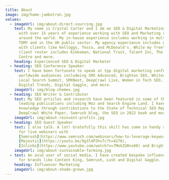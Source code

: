 ```yaml
---
title: About
image: img/home-jumbotron.jpg
values:
  - imageUrl: img/about-direct-sourcing.jpg
    text: My name is Crystal Carter and I am an SEO & Digital Marketing professional
      with over 15 years of experience working with SEO and Marketing clients
      around the world. My in-house experience includes working in multinational
      TOMY and in the UK public sector. My agency experience includes working
      with clients like Kelloggs, Tesco, and McDonald's. While my freelance
      client roster includes Kikkoman, National Trust, Talent Inc, The Southbank
      Centre and more.
    heading: Experienced SEO & Digital Marketer
  - heading: SEO Conference Speaker
    text: I have been fortunate to speak at tpp digital marketing conferences for
      worldwide audiences includeing SMX Advanced, Brighton SEO, Whitespark
      Local Search Summit, SMXNext, DeepCrawl Live, Women in Tech SEO, Optix
      Digital Trends, Digital Gaggle, and more.
    imageUrl: img/blog-chemex.jpg
  - heading: SEO Writer & Contributor
    text: My SEO articles and research have been featured in some of the industry's
      leading publications including Moz and Search Engine Land. I have shared
      knowledge through contributions to the State of Technical SEO Report,
      DeepCrawl White Paper, Semrush blog, the SEO in 2022 book and more.
    imageUrl: img/about-reinvest-profits.jpg
  - heading: SEO Guest Speaker
    text: I also talk. A lot! Gratefully this skill has come in handy as a panellist
      for live webinars with
      [Semrush](https://www.semrush.com/webinars/how-to-leverage-keyword-intent-to-get-more-traffic-and-boost-conversions/),
      [Majestic](https://youtu.be/9g3l4P2hv7c?t=4278),
      [Inlinks](https://www.youtube.com/watch?v=7MekZU0nx60) and Brighton SEO.
    imageUrl: img/about-sustainable-farming.jpg
  - text: An avid user of social media, I have created bespoke influencer content
      for brands like Content King, Semrush, Lush and Digital Gaggle.
    heading: Influencer Marketing
    imageUrl: img/about-shade-grown.jpg
---
```

